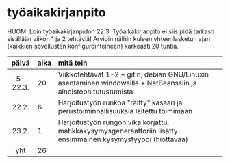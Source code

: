 # työaikakirjanpito

HUOM! Loin työaikakirjanpidon 22.3. Työaikakirjanpito ei siis pidä tarkasti sisällään viikon 1 ja 2 tehtäviä! Arvioin näihin
kuleen yhteenlasketun ajan (kaikkien sovellusten konfigurointeineen) karkeasti 20 tuntia.



| päivä  | aika | mitä tein  |
| :-----:|:-----| :-----|
| 5-22.3.| 20   | Viikkotehtävät 1-2 + gitin, debian GNU/Linuxin asentaminen windowsille + NetBeanssiin ja aineistoon tutustumista|
| 22.2.  | 6    | Harjoitustyön runkoa "räitty" kasaan ja perustoiminnallisuuksia laitettu toimimaan |
| 23.2.  | 1    | Harjoitustyön rungon vika korjattu, matikkakysymysgeneraattoriin lisätty ensimmäinen kysymystyyppi (hiottavaa) |
| yht    | 26   |   | 
